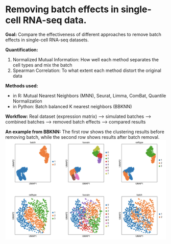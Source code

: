 # Removing batch effects in single-cell RNA-seq data.

**Goal:**
Compare the effectiveness of different approaches to remove batch effects in single-cell RNA-seq datasets.

**Quantification:**
1. Normalized Mutual Information: How well each method separates the cell types and mix the batch
2. Spearman Correlation: To what extent each method distort the original data

**Methods used:**
 - in R: Mutual Nearest Neighbors (MNN), Seurat, Limma, ComBat, Quantile Normalization
 - in Python: Batch balanced K nearest neighbors (BBKNN) 

**Workflow:**
Real dataset (expression matrix) --> simulated batches --> combined batches
--> removed batch effects --> compared results 

**An example from BBKNN:**
The first row shows the clustering results before removing batch, while the second row shows results after batch removal.
![Before vs. After batch removal using BBKNN](https://github.com/miko-798/batch_effects_removal/blob/master/bbknn.png)


